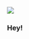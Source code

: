 ![](https://i.imgur.com/4M7IWwP.gif)

### Hey!

<!--
**aiomonitors/aiomonitors** is a ✨ _special_ ✨ repository because its `README.md` (this file) appears on your GitHub profile.

Shihab Chowdhury | NYC

Welcome to my profile. I'm a 17 year old full stack developer mainly focused on creating backend solutions for companies. I'm currently working at [Constantly Create Shop](http://constantlycreateshop.com/) creating tools to help upscale their operations. I'm also available for short-term freelance work so feel free to reach out to me on one of the links below. 

🐦 [Twitter](https://twitter.com/aiomonitors)
🌐 [Website](https://shihab.dev)
📩 [Email](mailto:navr@discoders.us)

![](https://i.imgur.com/4M7IWwP.gif)
